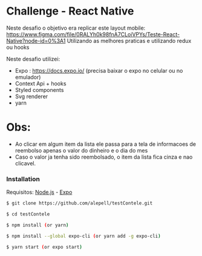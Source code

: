 # Challenge - React Native

Neste desafio o objetivo era replicar este layout mobile: https://www.figma.com/file/0RALYh0k98fnA7CLoiVPYs/Teste-React-Native?node-id=0%3A1
Utilizando as melhores praticas e utilizando redux ou hooks

Neste desafio utilizei:
  - Expo : https://docs.expo.io/ (precisa baixar o expo no celular ou no emulador)
  - Context Api + hooks
  - Styled components
  - Svg renderer
  - yarn

# Obs:
    
  - Ao clicar em algum item da lista ele passa para a tela de informacoes de reembolso apenas o valor do dinheiro e o dia do mes
  - Caso o valor ja tenha sido reembolsado, o item da lista fica cinza e nao clicavel.


### Installation

Requisitos: [Node.js](https://nodejs.org/) -  [Expo](https://docs.expo.io/)
```sh
$ git clone https://github.com/alepell/testContele.git
```
```sh
$ cd testContele
```
```sh
$ npm install (or yarn)
```
```sh
$ npm install --global expo-cli (or yarn add -g expo-cli)
```
```sh
$ yarn start (or expo start)
```

